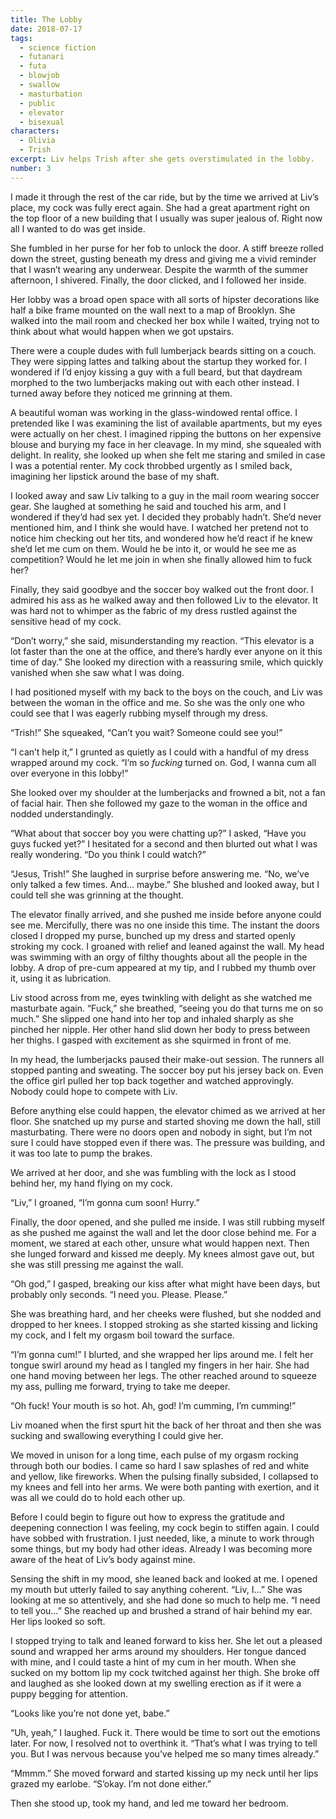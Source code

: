 ```yaml
---
title: The Lobby
date: 2018-07-17
tags:
  - science fiction
  - futanari
  - futa
  - blowjob
  - swallow
  - masturbation
  - public
  - elevator
  - bisexual
characters:
  - Olivia
  - Trish
excerpt: Liv helps Trish after she gets overstimulated in the lobby.
number: 3
---
```


I made it through the rest of the car ride, but by the time we arrived at Liv’s place, my cock was fully erect again. She had a great apartment right on the top floor of a new building that I usually was super jealous of. Right now all I wanted to do was get inside.

She fumbled in her purse for her fob to unlock the door. A stiff breeze rolled down the street, gusting beneath my dress and giving me a vivid reminder that I wasn’t wearing any underwear. Despite the warmth of the summer afternoon, I shivered. Finally, the door clicked, and I followed her inside.

Her lobby was a broad open space with all sorts of hipster decorations like half a bike frame mounted on the wall next to a map of Brooklyn. She walked into the mail room and checked her box while I waited, trying not to think about what would happen when we got upstairs.

There were a couple dudes with full lumberjack beards sitting on a couch. They were sipping lattes and talking about the startup they worked for. I wondered if I’d enjoy kissing a guy with a full beard, but that daydream morphed to the two lumberjacks making out with each other instead. I turned away before they noticed me grinning at them.

A beautiful woman was working in the glass-windowed rental office. I pretended like I was examining the list of available apartments, but my eyes were actually on her chest. I imagined ripping the buttons on her expensive blouse and burying my face in her cleavage. In my mind, she squealed with delight. In reality, she looked up when she felt me staring and smiled in case I was a potential renter. My cock throbbed urgently as I smiled back, imagining her lipstick around the base of my shaft.

I looked away and saw Liv talking to a guy in the mail room wearing soccer gear. She laughed at something he said and touched his arm, and I wondered if they’d had sex yet. I decided they probably hadn’t. She’d never mentioned him, and I think she would have. I watched her pretend not to notice him checking out her tits, and wondered how he’d react if he knew she’d let me cum on them. Would he be into it, or would he see me as competition? Would he let me join in when she finally allowed him to fuck her?

Finally, they said goodbye and the soccer boy walked out the front door. I admired his ass as he walked away and then followed Liv to the elevator. It was hard not to whimper as the fabric of my dress rustled against the sensitive head of my cock.

“Don’t worry,” she said, misunderstanding my reaction. “This elevator is a lot faster than the one at the office, and there’s hardly ever anyone on it this time of day.” She looked my direction with a reassuring smile, which quickly vanished when she saw what I was doing.

I had positioned myself with my back to the boys on the couch, and Liv was between the woman in the office and me. So she was the only one who could see that I was eagerly rubbing myself through my dress.

“Trish!” She squeaked, “Can’t you wait? Someone could see you!”

“I can’t help it,” I grunted as quietly as I could with a handful of my dress wrapped around my cock. “I’m so _fucking_ turned on. God, I wanna cum all over everyone in this lobby!”

She looked over my shoulder at the lumberjacks and frowned a bit, not a fan of facial hair. Then she followed my gaze to the woman in the office and nodded understandingly.

“What about that soccer boy you were chatting up?” I asked, “Have you guys fucked yet?” I hesitated for a second and then blurted out what I was really wondering. “Do you think I could watch?”

“Jesus, Trish!” She laughed in surprise before answering me. “No, we’ve only talked a few times. And… maybe.” She blushed and looked away, but I could tell she was grinning at the thought.

The elevator finally arrived, and she pushed me inside before anyone could see me. Mercifully, there was no one inside this time. The instant the doors closed I dropped my purse, bunched up my dress and started openly stroking my cock. I groaned with relief and leaned against the wall. My head was swimming with an orgy of filthy thoughts about all the people in the lobby. A drop of pre-cum appeared at my tip, and I rubbed my thumb over it, using it as lubrication.

Liv stood across from me, eyes twinkling with delight as she watched me masturbate again. “Fuck,” she breathed, “seeing you do that turns me on so much.” She slipped one hand into her top and inhaled sharply as she pinched her nipple. Her other hand slid down her body to press between her thighs. I gasped with excitement as she squirmed in front of me.

In my head, the lumberjacks paused their make-out session. The runners all stopped panting and sweating. The soccer boy put his jersey back on. Even the office girl pulled her top back together and watched approvingly. Nobody could hope to compete with Liv.

Before anything else could happen, the elevator chimed as we arrived at her floor. She snatched up my purse and started shoving me down the hall, still masturbating. There were no doors open and nobody in sight, but I’m not sure I could have stopped even if there was. The pressure was building, and it was too late to pump the brakes.

We arrived at her door, and she was fumbling with the lock as I stood behind her, my hand flying on my cock.

“Liv,” I groaned, “I’m gonna cum soon! Hurry.”

Finally, the door opened, and she pulled me inside. I was still rubbing myself as she pushed me against the wall and let the door close behind me. For a moment, we stared at each other, unsure what would happen next. Then she lunged forward and kissed me deeply. My knees almost gave out, but she was still pressing me against the wall.

“Oh god,” I gasped, breaking our kiss after what might have been days, but probably only seconds. “I need you. Please. Please.”

She was breathing hard, and her cheeks were flushed, but she nodded and dropped to her knees. I stopped stroking as she started kissing and licking my cock, and I felt my orgasm boil toward the surface.

“I’m gonna cum!” I blurted, and she wrapped her lips around me. I felt her tongue swirl around my head as I tangled my fingers in her hair. She had one hand moving between her legs. The other reached around to squeeze my ass, pulling me forward, trying to take me deeper.

“Oh fuck! Your mouth is so hot. Ah, god! I’m cumming, I’m cumming!”

Liv moaned when the first spurt hit the back of her throat and then she was sucking and swallowing everything I could give her.

We moved in unison for a long time, each pulse of my orgasm rocking through both our bodies. I came so hard I saw splashes of red and white and yellow, like fireworks. When the pulsing finally subsided, I collapsed to my knees and fell into her arms. We were both panting with exertion, and it was all we could do to hold each other up.

Before I could begin to figure out how to express the gratitude and deepening connection I was feeling, my cock begin to stiffen again. I could have sobbed with frustration. I just needed, like, a minute to work through some things, but my body had other ideas. Already I was becoming more aware of the heat of Liv’s body against mine.

Sensing the shift in my mood, she leaned back and looked at me. I opened my mouth but utterly failed to say anything coherent. “Liv, I…” She was looking at me so attentively, and she had done so much to help me. “I need to tell you…” She reached up and brushed a strand of hair behind my ear. Her lips looked so soft.

I stopped trying to talk and leaned forward to kiss her. She let out a pleased sound and wrapped her arms around my shoulders. Her tongue danced with mine, and I could taste a hint of my cum in her mouth. When she sucked on my bottom lip my cock twitched against her thigh. She broke off and laughed as she looked down at my swelling erection as if it were a puppy begging for attention.

“Looks like you’re not done yet, babe.”

“Uh, yeah,” I laughed. Fuck it. There would be time to sort out the emotions later. For now, I resolved not to overthink it. “That’s what I was trying to tell you. But I was nervous because you’ve helped me so many times already.”

“Mmmm.” She moved forward and started kissing up my neck until her lips grazed my earlobe. “S’okay. I’m not done either.”

Then she stood up, took my hand, and led me toward her bedroom.
